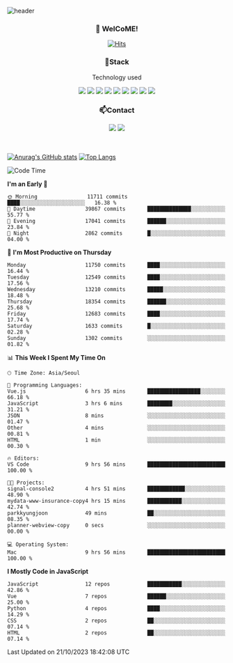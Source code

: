 ![header](https://capsule-render.vercel.app/api?type=waving&color=gradient&height=200&text=Kyungjoon&fontAlign=70&fontAlignY=40&animation=twinkling)

<h3 align="center">👋 WelCoME!</h3>

<div align=center>
  
[![Hits](https://hits.seeyoufarm.com/api/count/incr/badge.svg?url=https%3A%2F%2Fgithub.com%2Fuvula6921&count_bg=%2322BAC9&title_bg=%23827F7F&icon=iconify.svg&icon_color=%2325A27F&title=visits&edge_flat=false)](https://hits.seeyoufarm.com)
  
</div>
<h3 align="center">📌Stack</h3>
<p align="center">Technology used</p>
<div align="center"><img src="https://img.shields.io/badge/HTML5-E34F26?style=flat-square&logo=HTML5&logoColor=white"></img> <img src="https://img.shields.io/badge/CSS3-0A84FF?style=flat-square&logo=CSS3&logoColor=white"></img> <img src="https://img.shields.io/badge/JavaScript-FFCD11?style=flat-square&logo=JavaScript&logoColor=white"></img> <img src="https://img.shields.io/badge/React-00BCF6?style=flat-square&logo=React&logoColor=white"></img> <img src="https://img.shields.io/badge/jQuery-3655FF?style=flat-square&logo=jQuery&logoColor=white"></img> <img src="https://img.shields.io/badge/Ruby-E0115F?style=flat-square&logo=Ruby&logoColor=white"></img> <img src="https://img.shields.io/badge/Python-4B8BBE?style=flat-square&logo=Python&logoColor=white"></img> <img src="https://img.shields.io/badge/Vue-4FC08D?style=flat-square&logo=Vue.js&logoColor=white"></img> <img src="https://img.shields.io/badge/Nuxt-00DC82?style=flat-square&logo=Nuxt.js&logoColor=white"></img></div>

<h3 align="center">📫Contact</h3>
<div align="center"><a href="https://velog.io/@uvula6921/"><img src="https://img.shields.io/badge/Blog-20c997?style=flat-square&logo=V&logoColor=white"/></a> <a href="pkj6921@gmail.com"><img src="https://img.shields.io/badge/Gmail-EA4335?style=flat-square&logo=Gmail&logoColor=white"/></a></div>
<br>
<br>

[![Anurag's GitHub stats](https://github-readme-stats.vercel.app/api?username=uvula6921&hide=stars,issues&show_icons=true&count_private=true&theme=tokyonight)](https://github.com/anuraghazra/github-readme-stats)
[![Top Langs](https://github-readme-stats.vercel.app/api/top-langs/?username=uvula6921&hide=css,jupyter%20notebook,html&exclude_repo=uvula6921,uvula6921.github.io&layout=compact&langs_count=8)](https://github.com/anuraghazra/github-readme-stats)

<!--START_SECTION:waka-->
![Code Time](http://img.shields.io/badge/Code%20Time-1%2C853%20hrs%2033%20mins-blue)

**I'm an Early 🐤** 

```text
🌞 Morning                11711 commits       ████░░░░░░░░░░░░░░░░░░░░░   16.38 % 
🌆 Daytime                39867 commits       ██████████████░░░░░░░░░░░   55.77 % 
🌃 Evening                17041 commits       ██████░░░░░░░░░░░░░░░░░░░   23.84 % 
🌙 Night                  2862 commits        █░░░░░░░░░░░░░░░░░░░░░░░░   04.00 % 
```
📅 **I'm Most Productive on Thursday** 

```text
Monday                   11750 commits       ████░░░░░░░░░░░░░░░░░░░░░   16.44 % 
Tuesday                  12549 commits       ████░░░░░░░░░░░░░░░░░░░░░   17.56 % 
Wednesday                13210 commits       █████░░░░░░░░░░░░░░░░░░░░   18.48 % 
Thursday                 18354 commits       ██████░░░░░░░░░░░░░░░░░░░   25.68 % 
Friday                   12683 commits       ████░░░░░░░░░░░░░░░░░░░░░   17.74 % 
Saturday                 1633 commits        █░░░░░░░░░░░░░░░░░░░░░░░░   02.28 % 
Sunday                   1302 commits        ░░░░░░░░░░░░░░░░░░░░░░░░░   01.82 % 
```


📊 **This Week I Spent My Time On** 

```text
🕑︎ Time Zone: Asia/Seoul

💬 Programming Languages: 
Vue.js                   6 hrs 35 mins       █████████████████░░░░░░░░   66.18 % 
JavaScript               3 hrs 6 mins        ████████░░░░░░░░░░░░░░░░░   31.21 % 
JSON                     8 mins              ░░░░░░░░░░░░░░░░░░░░░░░░░   01.47 % 
Other                    4 mins              ░░░░░░░░░░░░░░░░░░░░░░░░░   00.81 % 
HTML                     1 min               ░░░░░░░░░░░░░░░░░░░░░░░░░   00.30 % 

🔥 Editors: 
VS Code                  9 hrs 56 mins       █████████████████████████   100.00 % 

🐱‍💻 Projects: 
signal-console2          4 hrs 51 mins       ████████████░░░░░░░░░░░░░   48.90 % 
mydata-www-insurance-copy4 hrs 15 mins       ███████████░░░░░░░░░░░░░░   42.74 % 
parkkyungjoon            49 mins             ██░░░░░░░░░░░░░░░░░░░░░░░   08.35 % 
planner-webview-copy     0 secs              ░░░░░░░░░░░░░░░░░░░░░░░░░   00.00 % 

💻 Operating System: 
Mac                      9 hrs 56 mins       █████████████████████████   100.00 % 
```

**I Mostly Code in JavaScript** 

```text
JavaScript               12 repos            ███████████░░░░░░░░░░░░░░   42.86 % 
Vue                      7 repos             ██████░░░░░░░░░░░░░░░░░░░   25.00 % 
Python                   4 repos             ████░░░░░░░░░░░░░░░░░░░░░   14.29 % 
CSS                      2 repos             ██░░░░░░░░░░░░░░░░░░░░░░░   07.14 % 
HTML                     2 repos             ██░░░░░░░░░░░░░░░░░░░░░░░   07.14 % 
```




 Last Updated on 21/10/2023 18:42:08 UTC
<!--END_SECTION:waka-->
